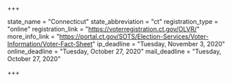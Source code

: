 +++

state_name = "Connecticut"
state_abbreviation = "ct"
registration_type = "online"
registration_link = "https://voterregistration.ct.gov/OLVR/"
more_info_link = "https://portal.ct.gov/SOTS/Election-Services/Voter-Information/Voter-Fact-Sheet"
ip_deadline = "Tuesday, November 3, 2020"
online_deadline = "Tuesday, October 27, 2020"
mail_deadline = "Tuesday, October 27, 2020"

+++